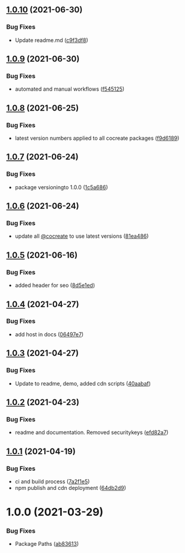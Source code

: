 ## [1.0.10](https://github.com/CoCreate-app/CoCreate-quill-adder/compare/v1.0.9...v1.0.10) (2021-06-30)


### Bug Fixes

* Update readme.md ([c9f3df8](https://github.com/CoCreate-app/CoCreate-quill-adder/commit/c9f3df8adfc77032ed0d6bf43a682b9c3c6af780))

## [1.0.9](https://github.com/CoCreate-app/CoCreate-quill-adder/compare/v1.0.8...v1.0.9) (2021-06-30)


### Bug Fixes

* automated and manual workflows ([f545125](https://github.com/CoCreate-app/CoCreate-quill-adder/commit/f5451250ec08795e01c6e5b6b5cd14dc676a3e01))

## [1.0.8](https://github.com/CoCreate-app/CoCreate-quill-adder/compare/v1.0.7...v1.0.8) (2021-06-25)


### Bug Fixes

* latest version numbers applied to all cocreate packages ([f9d6189](https://github.com/CoCreate-app/CoCreate-quill-adder/commit/f9d6189e9faad383daf2657a32cf35fd49ffd939))

## [1.0.7](https://github.com/CoCreate-app/CoCreate-quill-adder/compare/v1.0.6...v1.0.7) (2021-06-24)


### Bug Fixes

* package versioningto 1.0.0 ([1c5a686](https://github.com/CoCreate-app/CoCreate-quill-adder/commit/1c5a686e54aa1baa2688632e59c1f02a4d512cf7))

## [1.0.6](https://github.com/CoCreate-app/CoCreate-quill-adder/compare/v1.0.5...v1.0.6) (2021-06-24)


### Bug Fixes

* update all [@cocreate](https://github.com/cocreate) to use latest versions ([81ea486](https://github.com/CoCreate-app/CoCreate-quill-adder/commit/81ea4865595df9e4d709cd1aea7ad1ae3f075be2))

## [1.0.5](https://github.com/CoCreate-app/CoCreate-quill-adder/compare/v1.0.4...v1.0.5) (2021-06-16)


### Bug Fixes

* added header for seo ([8d5e1ed](https://github.com/CoCreate-app/CoCreate-quill-adder/commit/8d5e1ed05b6aed70ec45759af5bd5ee8472b5cf1))

## [1.0.4](https://github.com/CoCreate-app/CoCreate-quill-adder/compare/v1.0.3...v1.0.4) (2021-04-27)


### Bug Fixes

* add host in docs ([06497e7](https://github.com/CoCreate-app/CoCreate-quill-adder/commit/06497e7337593123552319f838bfb4384e7ffb80))

## [1.0.3](https://github.com/CoCreate-app/CoCreate-quill-adder/compare/v1.0.2...v1.0.3) (2021-04-27)


### Bug Fixes

* Update to readme, demo, added cdn scripts ([40aabaf](https://github.com/CoCreate-app/CoCreate-quill-adder/commit/40aabafefbd50c8aac636ee13591a1747f03bbc4))

## [1.0.2](https://github.com/CoCreate-app/CoCreate-quill-adder/compare/v1.0.1...v1.0.2) (2021-04-23)


### Bug Fixes

* readme and documentation. Removed securitykeys ([efd82a7](https://github.com/CoCreate-app/CoCreate-quill-adder/commit/efd82a7c0328f81d7a72a22ecedc6101948ac78b))

## [1.0.1](https://github.com/CoCreate-app/CoCreate-quill-adder/compare/v1.0.0...v1.0.1) (2021-04-19)


### Bug Fixes

* ci and build process ([7a2f1e5](https://github.com/CoCreate-app/CoCreate-quill-adder/commit/7a2f1e5fcbfdbcda5b91b532f6b0533ce1735111))
* npm publish and cdn deployment ([64db2d9](https://github.com/CoCreate-app/CoCreate-quill-adder/commit/64db2d933c8f225de3225322c1e8ae19606aeb56))

# 1.0.0 (2021-03-29)


### Bug Fixes

* Package Paths ([ab83613](https://github.com/CoCreate-app/CoCreate-quill-adder/commit/ab83613853cfec70d620469f59415995fe9c8385))
